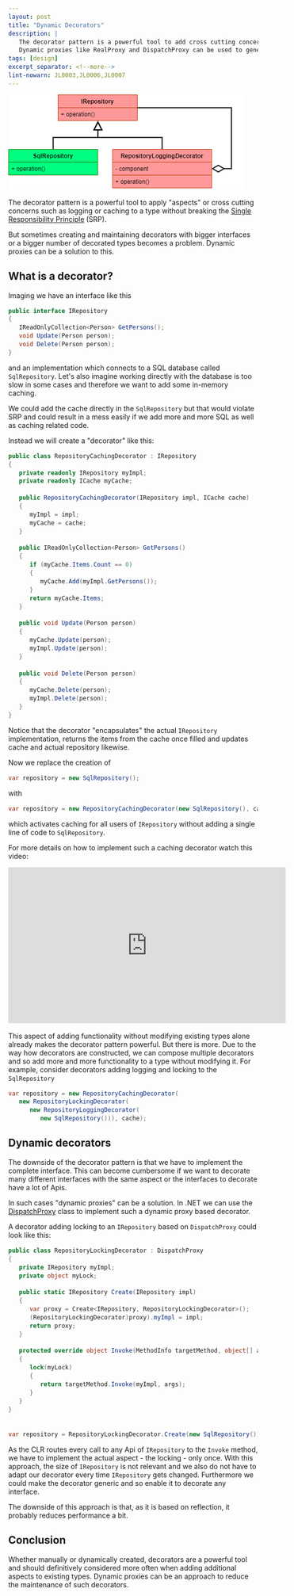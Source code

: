 ```yaml
---
layout: post
title: "Dynamic Decorators"
description: |
   The decorator pattern is a powerful tool to add cross cutting concerns to types while maintaining SRP.
   Dynamic proxies like RealProxy and DispatchProxy can be used to generate such decorators dynamically.
tags: [design]
excerpt_separator: <!--more-->
lint-nowarn: JL0003,JL0006,JL0007
---
```


![](../assets/DecoratorPattern.drawio.png)

The decorator pattern is a powerful tool to apply "aspects" or cross cutting concerns such as 
logging or caching to a type without breaking the 
[Single Responsibility Principle](https://en.wikipedia.org/wiki/Single-responsibility_principle) (SRP).

But sometimes creating and maintaining decorators with bigger interfaces or a bigger number of 
decorated types becomes a problem. Dynamic proxies can be a solution to this.

<!--more-->

## What is a decorator?

Imaging we have an interface like this

```csharp
public interface IRepository 
{
   IReadOnlyCollection<Person> GetPersons();
   void Update(Person person);
   void Delete(Person person);
}
```

and an implementation which connects to a SQL database called ``SqlRepository``. 
Let's also imagine working directly with the database is too slow in some cases and 
therefore we want to add some in-memory caching.

We could add the cache directly in the ``SqlRepository`` but that would violate SRP and could 
result in a mess easily if we add more and more SQL as well as caching related code.

Instead we will create a "decorator" like this:

```csharp
public class RepositoryCachingDecorator : IRepository 
{
   private readonly IRepository myImpl;
   private readonly ICache myCache;

   public RepositoryCachingDecorator(IRepository impl, ICache cache)
   {
      myImpl = impl;
      myCache = cache;
   }

   public IReadOnlyCollection<Person> GetPersons()
   {
      if (myCache.Items.Count == 0)
      {
         myCache.Add(myImpl.GetPersons());
      }
      return myCache.Items;
   }

   public void Update(Person person)
   {
      myCache.Update(person);
      myImpl.Update(person);
   }
   
   public void Delete(Person person)
   {
      myCache.Delete(person);
      myImpl.Delete(person);
   }
}
```

Notice that the decorator "encapsulates" the actual ``IRepository`` implementation, returns the 
items from the cache once filled and updates cache and actual repository likewise.

Now we replace the creation of 

```csharp
var repository = new SqlRepository();
```

with

```csharp
var repository = new RepositoryCachingDecorator(new SqlRepository(), cache);
```

which activates caching for all users of ``IRepository`` without adding a single line of 
code to ``SqlRepository``.

For more details on how to implement such a caching decorator watch this video:

<iframe width="560" height="315" src="https://www.youtube.com/embed/e_-bf93vx10" 
  title="YouTube video player" frameborder="0"
  allow="accelerometer; autoplay; clipboard-write; encrypted-media; gyroscope; picture-in-picture" allowfullscreen>
</iframe>

This aspect of adding functionality without modifying existing types alone already makes the decorator
pattern powerful. But there is more.
Due to the way how decorators are constructed, we can compose multiple decorators 
and so add more and more functionality to a type without modifying it.
For example, consider decorators adding logging and locking to the ``SqlRepository``

```csharp
var repository = new RepositoryCachingDecorator(
   new RepositoryLockingDecorator(
      new RepositoryLoggingDecorator(
         new SqlRepository())), cache);
```


## Dynamic decorators

The downside of the decorator pattern is that we have to implement the complete 
interface. This can become cumbersome if we want to decorate many different interfaces 
with the same aspect or the interfaces to decorate have a lot of Apis.

In such cases "dynamic proxies" can be a solution.
In .NET we can use the [DispatchProxy](https://learn.microsoft.com/en-us/dotnet/api/system.reflection.dispatchproxy?view=net-6.0)
class to implement such a dynamic proxy based decorator.

A decorator adding locking to an ``IRepository`` based on ```DispatchProxy``` could look like this: 

```csharp
public class RepositoryLockingDecorator : DispatchProxy
{
   private IRepository myImpl;
   private object myLock;

   public static IRepository Create(IRepository impl)
   {
      var proxy = Create<IRepository, RepositoryLockingDecorator>();
      (RepositoryLockingDecorator)proxy).myImpl = impl;
      return proxy;
   }

   protected override object Invoke(MethodInfo targetMethod, object[] args)
   {
      lock(myLock)
      {
         return targetMethod.Invoke(myImpl, args);
      }
   }
}


var repository = RepositoryLockingDecorator.Create(new SqlRepository());
```

As the CLR routes every call to any Api of ``IRepository`` to the ``Invoke`` method, we have
to implement the actual aspect - the locking - only once. With this approach, the size of 
``IRepository`` is not relevant and we also do not have to adapt our decorator every time 
``IRepository`` gets changed. Furthermore we could make the decorator generic and so enable it
to decorate any interface.

The downside of this approach is that, as it is based on reflection, it probably reduces
performance a bit.

## Conclusion

Whether manually or dynamically created, decorators are a powerful tool and should definitively
considered more often when adding additional aspects to existing types. Dynamic proxies can
be an approach to reduce the maintenance of such decorators.



